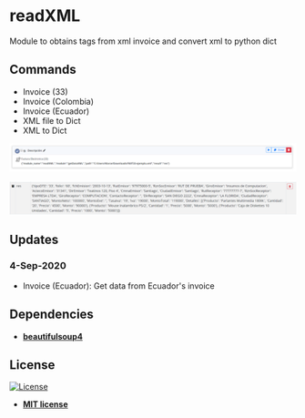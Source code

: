 # readXML
 Module to obtains tags from xml invoice  and convert xml to python dict
 
 ## Commands

<ul>
<li>Invoice (33)</li>
<li>Invoice (Colombia)</li>
<li>Invoice (Ecuador)</li>
<li>XML file to Dict</li>
<li>XML to Dict</li>
</ul>

![alt text](https://raw.githubusercontent.com/rocketbot-cl/readXML/master/example/xml.png)

![alt text](https://raw.githubusercontent.com/rocketbot-cl/readXML/master/example/xml2.png)

## Updates
### 4-Sep-2020
- Invoice (Ecuador): Get data from Ecuador's invoice

<h2>Dependencies</h2>

<ul>
  <li>
    <strong>
      <a href="https://pypi.org/project/beautifulsoup4/">beautifulsoup4 </a>
    </strong> 
  </li>  
</ul>  

<h2>License</h2>

<p><a href="http://badges.mit-license.org" rel="nofollow"><img src="https://camo.githubusercontent.com/107590fac8cbd65071396bb4d04040f76cde5bde/687474703a2f2f696d672e736869656c64732e696f2f3a6c6963656e73652d6d69742d626c75652e7376673f7374796c653d666c61742d737175617265" alt="License" data-canonical-src="http://img.shields.io/:license-mit-blue.svg?style=flat-square" style="max-width:100%;"></a></p>

<ul>
  <li><strong><a href="http://opensource.org/licenses/mit-license.php" rel="nofollow">MIT license</a></strong></li>
</ul>  
